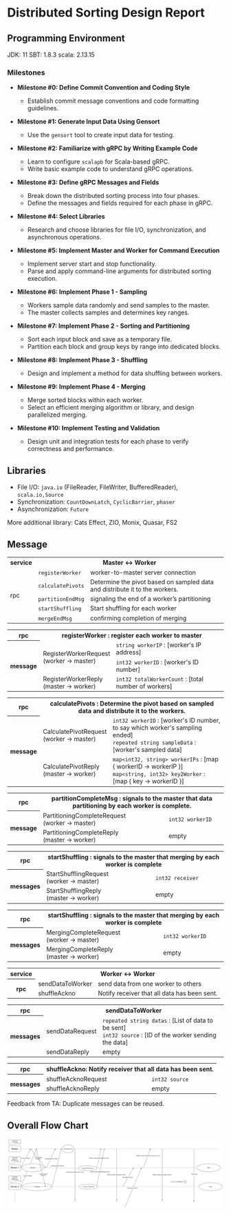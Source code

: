 # Distributed Sorting Design Report

## Programming Environment
JDK: 11
SBT: 1.8.3
scala: 2.13.15

### Milestones

- **Milestone #0: Define Commit Convention and Coding Style**
  - Establish commit message conventions and code formatting guidelines.

- **Milestone #1: Generate Input Data Using Gensort**
  - Use the `gensort` tool to create input data for testing.

- **Milestone #2: Familiarize with gRPC by Writing Example Code**
  - Learn to configure `scalapb` for Scala-based gRPC.
  - Write basic example code to understand gRPC operations.

- **Milestone #3: Define gRPC Messages and Fields**
  - Break down the distributed sorting process into four phases.
  - Define the messages and fields required for each phase in gRPC.

- **Milestone #4: Select Libraries**
  - Research and choose libraries for file I/O, synchronization, and asynchronous operations.

- **Milestone #5: Implement Master and Worker for Command Execution**
  - Implement server start and stop functionality.
  - Parse and apply command-line arguments for distributed sorting execution.

- **Milestone #6: Implement Phase 1 - Sampling**
  - Workers sample data randomly and send samples to the master.
  - The master collects samples and determines key ranges.

- **Milestone #7: Implement Phase 2 - Sorting and Partitioning**
  - Sort each input block and save as a temporary file.
  - Partition each block and group keys by range into dedicated blocks.

- **Milestone #8: Implement Phase 3 - Shuffling**
  - Design and implement a method for data shuffling between workers.

- **Milestone #9: Implement Phase 4 - Merging**
  - Merge sorted blocks within each worker.
  - Select an efficient merging algorithm or library, and design parallelized merging.

- **Milestone #10: Implement Testing and Validation**
  - Design unit and integration tests for each phase to verify correctness and performance.

## Libraries 
- File I/O: `java.io` (FileReader, FileWriter, BufferedReader), `scala.io,Source`  
- Synchronization: `CountDownLatch`, `CyclicBarrier`, `phaser` 
- Asynchronization: `Future`

More additional library: Cats Effect, ZIO, Monix, Quasar, FS2

## Message
<table>
  <tr>
    <th>service</th>
    <th colspan="2">Master <-> Worker</th>
  </tr>
  <tr>
    <td rowspan="5">rpc</td>
    <td><code>registerWorker</td>
    <td>worker-to-master server connection</td>
  </tr>
  <tr>
    <td><code>calculatePivots</td>
    <td>Determine the pivot based on sampled data and distribute it to the workers.</td>
  </tr>
  <tr>
    <td><code>partitionEndMsg</td>
    <td>signaling the end of a worker’s partitioning</td>
  </tr>
  <tr>
    <td><code>startShuffling</td>
    <td>Start shuffling for each worker</td>
  </tr>
  <tr>
    <td><code>mergeEndMsg</td>
    <td>confirming completion of merging</td>
  </tr>
</table>

<table>
  <tr>
    <th rowspan="1">rpc</th>
    <th colspan="2">registerWorker : register each worker to master</th>
  </tr>
  <tr>
    <th rowspan="4">message</th>
    <td rowspan="2">RegisterWorkerRequest<br>(worker -> master)</td>
    <td><code>string workerIP</code> : [worker's IP address]</td>
  </tr>
  <tr>
    <td><code>int32 workerID</code> : [worker's ID number]</td>
  </tr>
  <tr>
    <td>RegisterWorkerReply<br>(master -> worker)</td>
    <td><code>int32 totalWorkerCount</code> : [total number of workers]</td>
  </tr>
</table>

<table>
  <tr>
    <th rowspan="1">rpc</th>
    <th colspan="2">calculatePivots : Determine the pivot based on sampled data and distribute it to the workers.</th>
  </tr>
  <tr>
    <th rowspan="4">message</th>
    <td>CalculatePivotRequest<br>(worker -> master)</td>
    <td>
      <code>int32 workerID</code> : [worker's ID number, to say which worker's sampling ended]<br>
      <code>repeated string sampleData</code> : [worker's sampled data]
    </td>
  </tr>
  <tr>
    <td>CalculatePivotReply<br>(master -> worker)</td>
    <td>
      <code>map&lt;int32, string&gt; workerIPs</code> : [map { workerID -> workerIP }] <br>
      <code>map&lt;string, int32&gt; key2Worker</code> : [map { key -> workerID }]
    </td>
  </tr>
</table>

<table>
  <tr>
    <th rowspan="1">rpc</th>
    <th colspan="2">partitionCompleteMsg : signals to the master that data partitioning by each worker is complete.
    </th>
  </tr>
  <tr>
    <th rowspan="4">message</th>
    <td>PartitioningCompleteRequest
    <br>(worker -> master)</td>
    <td>
      <code>int32 workerID</code>
    </td>
  </tr>
  <tr>
    <td>PartitioningCompleteReply<br>(master -> worker)</td>
    <td>
      empty 
    </td>
  </tr>
</table>


<table>
  <tr>
    <th rowspan="1">rpc</th>
    <th colspan="2">startShuffling : signals to the master that merging by each worker is complete
    </th>
  </tr>
  <tr>
    <th rowspan="4">messages</th>
    <td>StartShufflingRequest
    <br>(worker -> master)</td>
    <td>
      <code>int32 receiver</code>
    </td>
  </tr>
  <tr>
    <td>StartShufflingReply<br>(master -> worker)</td>
    <td>
      empty 
    </td>
  </tr>
</table>

<table>
  <tr>
    <th rowspan="1">rpc</th>
    <th colspan="2">startShuffling : signals to the master that merging by each worker is complete
    </th>
  </tr>
  <tr>
    <th rowspan="4">messages</th>
    <td>MergingCompleteRequest
    <br>(worker -> master)</td>
    <td>
      <code>int32 workerID</code>
    </td>
  </tr>
  <tr>
    <td>MergingCompleteReply<br>(master -> worker)</td>
    <td>
      empty 
    </td>
  </tr>
</table>

<table>
  <tr>
    <th rowspan="1">service</th>
    <th colspan="2">Worker <-> Worker
    </th>
  </tr>
  <tr>
    <th rowspan="4">rpc</th>
    <td>sendDataToWorker</td>
    <td>
      send data from one worker to others
    </td>
  </tr>
  <tr>
    <td>shuffleAckno</td>
    <td>
      Notify receiver that all data has been sent.
    </td>
  </tr>
</table>

<table>
  <tr>
    <th rowspan="1">rpc</th>
    <th colspan="2">sendDataToWorker
    </th>
  </tr>
  <tr>
    <th rowspan="4">messages</th>
    <td>sendDataRequest
    </td>
    <td>
      <code>repeated string datas</code> : [List of data to be sent]
      <br><code>int32 source</code> : [ID of the worker sending the data]
    </td>
  </tr>
  <tr>
    <td>sendDataReply</td>
    <td>
      empty 
    </td>
  </tr>
</table>

<table>
  <tr>
    <th rowspan="1">rpc</th>
    <th colspan="2">shuffleAckno: Notify receiver that all data has been sent.
    </th>
  </tr>
  <tr>
    <th rowspan="4">messages</th>
    <td>shuffleAcknoRequest
    </td>
    <td>
    <code>int32 source</code>
    </td>
  </tr>
  <tr>
    <td>shuffleAcknoReply</td>
    <td>
      empty 
    </td>
  </tr>
</table>

Feedback from TA: Duplicate messages can be reused.


## Overall Flow Chart
![image.png](images/flowchart.png)
